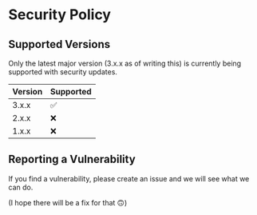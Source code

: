 # Security Policy

## Supported Versions

Only the latest major version (3.x.x as of writing this) is currently being supported with security updates.

| Version | Supported          |
| ------- | ------------------ |
| 3.x.x   | :white_check_mark: |
| 2.x.x   | :x:                |
| 1.x.x   | :x:                |

## Reporting a Vulnerability

If you find a vulnerability, please create an issue and we will see what we can do.

(I hope there will be a fix for that 🙃)
